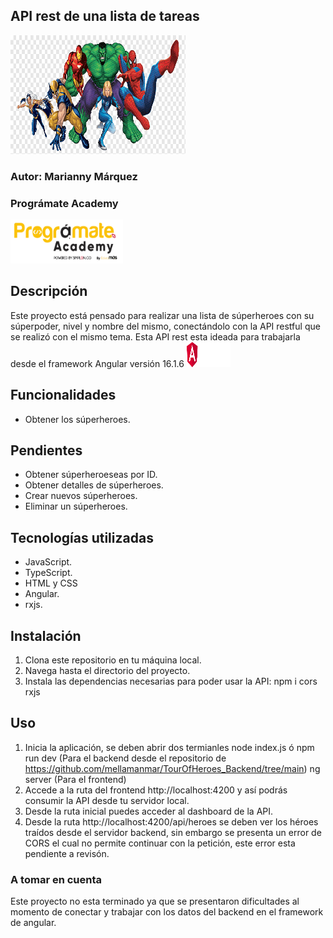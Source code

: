 ## API rest de una lista de tareas
<img src='image/heroes.png' alt="Heroes" width="280" height="190">

### Autor: Marianny Márquez
### Prográmate Academy
<img src='image/programate.png' alt='Logo Prográmate' width="180" height="70">

## Descripción

Este proyecto está pensado para realizar una lista de súperheroes con su súperpoder, nivel y nombre del mismo, conectándolo con la API restful que se realizó con el mismo tema.
Esta API rest esta ideada para trabajarla desde el framework Angular versión 16.1.6 <img src='image/Logo angular.png' alt='Logo Angular' width="70" height="40">

## Funcionalidades
- Obtener los súperheroes.

## Pendientes
- Obtener súperheroeseas por ID.
- Obtener detalles de súperheroes.
- Crear nuevos súperheroes.
- Eliminar un súperheroes.

## Tecnologías utilizadas
- JavaScript.
- TypeScript.
- HTML y CSS
- Angular.
- rxjs.

## Instalación
1. Clona este repositorio en tu máquina local.
2. Navega hasta el directorio del proyecto.
3. Instala las dependencias necesarias para poder usar la API:
    npm i cors rxjs

## Uso
1. Inicia la aplicación, se deben abrir dos termianles
node index.js ó npm run dev (Para el backend desde el repositorio de https://github.com/mellamanmar/TourOfHeroes_Backend/tree/main) 
ng server (Para el frontend)
2. Accede a la ruta del frontend http://localhost:4200 y así podrás consumir la API desde tu servidor local.
3. Desde la ruta inicial puedes acceder al dashboard de la API.
4. Desde la ruta http://localhost:4200/api/heroes se deben ver los héroes traídos desde el servidor backend, sin embargo se presenta un error de CORS el cual no permite continuar con la petición, este error esta pendiente a revisón.


### A tomar en cuenta
Este proyecto no esta terminado ya que se presentaron dificultades al momento de conectar y trabajar con los datos del backend en el framework de angular.
